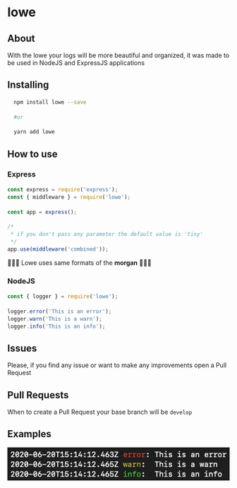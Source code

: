 # lowe

## About

With the lowe your logs will be more beautiful and organized, it was made to be used in NodeJS and ExpressJS applications

## Installing

```sh
  npm install lowe --save

  #or

  yarn add lowe
```

## How to use

### Express

```javascript
const express = require('express');
const { middleware } = require('lowe');

const app = express();

/*
 * if you don't pass any parameter the default value is 'tiny'
 */
app.use(middleware('combined'));
```

🚨🚨🚨 Lowe uses same formats of the **morgan** 🚨🚨🚨

### NodeJS

```javascript
const { logger } = require('lowe');

logger.error('This is an error');
logger.warn('This is a warn');
logger.info('This is an info');
```

## Issues

Please, if you find any issue or want to make any improvements open a Pull Request

## Pull Requests

When to create a Pull Request your base branch will be `develop`

## Examples

![example image](./assets/images/example.jpg)
